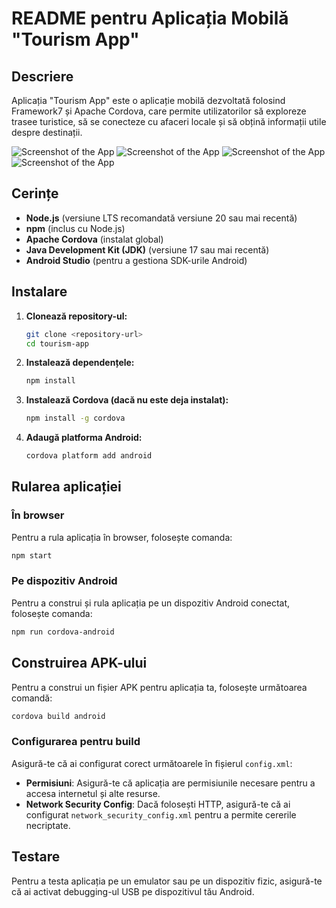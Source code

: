 # README pentru Aplicația Mobilă "Tourism App"

## Descriere
Aplicația "Tourism App" este o aplicație mobilă dezvoltată folosind Framework7 și Apache Cordova, care permite utilizatorilor să exploreze trasee turistice, să se conecteze cu afaceri locale și să obțină informații utile despre destinații.

![Screenshot of the App](/www/css/images/screenshots/screen1.png)
![Screenshot of the App](/www/css/images/screenshots/screen2.png)
![Screenshot of the App](/www/css/images/screenshots/screen3.png)
![Screenshot of the App](/www/css/images/screenshots/screen4.png)

## Cerințe
- **Node.js** (versiune LTS recomandată versiune 20 sau mai recentă)
- **npm** (inclus cu Node.js)
- **Apache Cordova** (instalat global)
- **Java Development Kit (JDK)** (versiune 17 sau mai recentă)
- **Android Studio** (pentru a gestiona SDK-urile Android)

## Instalare

1. **Clonează repository-ul:**
   ```bash
   git clone <repository-url>
   cd tourism-app
   ```

2. **Instalează dependențele:**
   ```bash
   npm install
   ```

3. **Instalează Cordova (dacă nu este deja instalat):**
   ```bash
   npm install -g cordova
   ```

4. **Adaugă platforma Android:**
   ```bash
   cordova platform add android
   ```

## Rularea aplicației

### În browser
Pentru a rula aplicația în browser, folosește comanda:
```bash
npm start
```

### Pe dispozitiv Android
Pentru a construi și rula aplicația pe un dispozitiv Android conectat, folosește comanda:
```bash
npm run cordova-android
```

## Construirea APK-ului

Pentru a construi un fișier APK pentru aplicația ta, folosește următoarea comandă:
```bash
cordova build android
```

### Configurarea pentru build
Asigură-te că ai configurat corect următoarele în fișierul `config.xml`:

- **Permisiuni**: Asigură-te că aplicația are permisiunile necesare pentru a accesa internetul și alte resurse.
- **Network Security Config**: Dacă folosești HTTP, asigură-te că ai configurat `network_security_config.xml` pentru a permite cererile necriptate.

## Testare
Pentru a testa aplicația pe un emulator sau pe un dispozitiv fizic, asigură-te că ai activat debugging-ul USB pe dispozitivul tău Android.

